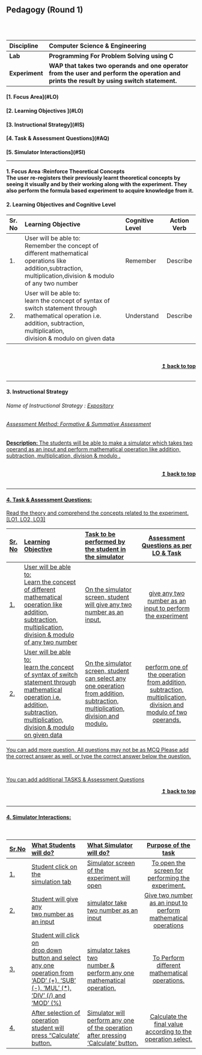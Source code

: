 ## Pedagogy (Round 1)
<p align="center">

<br>
<br>

</p>

<b>Discipline | <b> Computer Science & Engineering
:--|:--|
<b> Lab | <b> Programming For Problem Solving using C
<b> Experiment|     <b>  WAP that takes two operands and one operator from the user and perform the operation and prints the result by using switch statement.


<h4> [1. Focus Area](#LO)
<h4> [2. Learning Objectives ](#LO)
<h4> [3. Instructional Strategy](#IS)
<h4> [4. Task & Assessment Questions](#AQ)
<h4> [5. Simulator Interactions](#SI)
<hr>

<a name="LO"></a>
#### 1. Focus Area :Reinforce Theoretical Concepts <br>The user re-registers their previously learnt theoretical concepts by seeing it visually and by their working along with the experiment. They also perform the formula based experiment to acquire knowledge from it.

#### 2. Learning Objectives and Cognitive Level


Sr. No |	Learning Objective	| Cognitive Level | Action Verb
:--|:--|:--|:-:
1.| User will be able to: <br>Remember the concept of different mathematical operations like addition,subtraction,<br>multiplication,division & modulo of any two number | Remember | Describe
2.| User will be able to: <br> learn the concept of syntax of switch statement through  mathematical operation i.e. addition, subtraction, multiplication, <br>division & modulo on given data | Understand | Describe

<br/>
<br/>
<div align="right">
    <b><a href="#top">↥ back to top</a></b>
</div>
<br/>
<hr>

<a name="IS"></a>
#### 3. Instructional Strategy
###### Name of Instructional Strategy  :    <u>Expository 
###### Assessment Method: Formative & Summative Assessment

<u> <b>Description: </b>  The students will be able to make a simulator which takes two operand as an input and perform mathematical operation like addition, subtraction, multiplication, division & modulo .</u>
<br>

<br/>
<div align="right">
    <b><a href="#top">↥ back to top</a></b>
</div>
<br/>
<hr>

<a name="AQ"></a>
#### 4. Task & Assessment Questions:

Read the theory and comprehend the concepts related to the experiment. [LO1, LO2, LO3]
<br>

Sr. No |	Learning Objective	| Task to be performed by <br> the student  in the simulator | Assessment Questions as per LO & Task
:--|:--|:--|:-:
1.| User will be able to:  <br>Learn the concept of different mathematical operation like addition, subtraction, multiplication, division & modulo of any two number | On the simulator screen, student  <br> will give any two number as an input.| give any two number as an input to perform the experiment
2.| User will be able to: <br>learn the concept of syntax of switch statement through  mathematical operation i.e. addition, subtraction, multiplication, <br>division & modulo on given data| On the simulator screen, student <br>can select any one operation from addition, subtraction, multiplication, division and modulo.   |perform one of the operation from  addition, subtraction, multiplication, division and  modulo of two operands. 



You can add more question. All questions may not be as MCQ
Please add the correct answer as well.
or type the correct answer below the question.

 <br>

 <u> You can add additional TASKS & Assessment Questions <u>
<br/>
<div align="right">
    <b><a href="#top">↥ back to top</a></b>
</div>
<br/>
<hr>

<a name="SI"></a>

#### 4. Simulator Interactions:
<br>

Sr.No | What Students will do? |	What Simulator will do?	| Purpose of the task
:--|:--|:--|:--:
1.| Student click on the  <br>simulation tab | Simulator screen of the  <br>experiment will open  | To open the screen for performing the experiment.
2.| Student will give any <br>two number as an input |simulator take two number as an input|Give two number as an input to perform mathematical operations
3.| Student will click on <br>drop down button and select any one operation from ‘ADD’ (+), ‘SUB’ (-), ‘MUL’ (*), ‘DIV’ (/) and ‘MOD’ (%) | simulator takes two <br> number & perform any one mathematical operation.|To Perform different mathematical operations.
4.| After selection of operation  <br>student will press “Calculate’ button. | Simulator will perform any one of the operation after pressing ‘Calculate’ button. |Calculate the final value according to the operation select.

